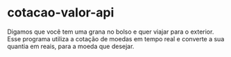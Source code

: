 # cotacao-valor-api
Digamos que você tem uma grana no bolso e quer viajar para o exterior. Esse programa utiliza a cotação de moedas em tempo real e converte a sua quantia em reais, para a moeda que desejar.
